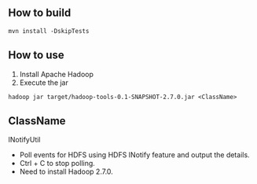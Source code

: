 ## How to build

`mvn install -DskipTests`

## How to use

1. Install Apache Hadoop
2. Execute the jar

`hadoop jar target/hadoop-tools-0.1-SNAPSHOT-2.7.0.jar <ClassName>`

## ClassName

INotifyUtil

* Poll events for HDFS using HDFS INotify feature and output the details.
* Ctrl + C to stop polling.
* Need to install Hadoop 2.7.0.